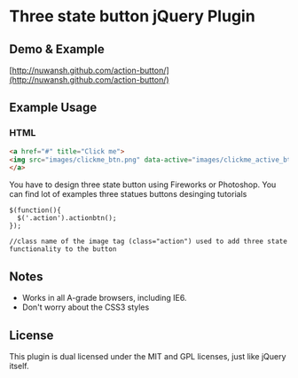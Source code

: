# Three state button jQuery Plugin

## Demo & Example
[http://nuwansh.github.com/action-button/](http://nuwansh.github.com/action-button/)

## Example Usage

### HTML


``` html
<a href="#" title="Click me">
<img src="images/clickme_btn.png" data-active="images/clickme_active_btn.png" data-hover="images/clickme_hover_btn.png" alt="Click Me" class="action" />
</a>
```

You have to design three state button using Fireworks or Photoshop. You can find lot of examples three statues buttons desinging tutorials

``` jQuery 
$(function(){
  $('.action').actionbtn();
});

//class name of the image tag (class="action") used to add three state functionality to the button  
``` 


## Notes

* Works in all A-grade browsers, including IE6.
* Don't worry about the CSS3 styles

## License

This plugin is dual licensed under the MIT and GPL licenses, just like jQuery itself.

